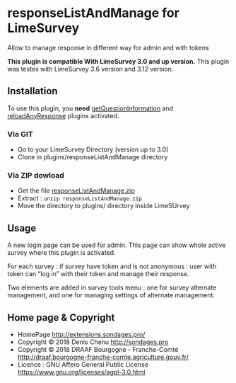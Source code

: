 # responseListAndManage for LimeSurvey

Allow to manage response in different way for admin and with tokens

**This plugin is compatible With LimeSurvey 3.0 and up version.** This plugin was testes with LimeSurvey 3.6 version and 3.12 version.

## Installation

To use this plugin, you **need** [getQuestionInformation](https://gitlab.com/SondagesPro/coreAndTools/getQuestionInformation) and [reloadAnyResponse](https://gitlab.com/SondagesPro/coreAndTools/reloadAnyResponse) plugins activated.

### Via GIT
- Go to your LimeSurvey Directory (version up to 3.0)
- Clone in plugins/responseListAndManage directory

### Via ZIP dowload
- Get the file [responseListAndManage.zip](https://extensions.sondages.pro/IMG/auto/responseListAndManage.zip)
- Extract : `unzip responseListAndManage.zip`
- Move the directory to plugins/ directory inside LimeSUrvey


## Usage

A new login page can be used for admin. This page can show whole active survey where this plugin is activated.

For each survey : if survey have token and is not anonymous : user with token can “log in” with their token and manage their response.

Two elements are added in survey tools menu : one for survey alternate management, and one for managing settings of alternate management.

## Home page & Copyright
- HomePage <http://extensions.sondages.pro/>
- Copyright © 2018 Denis Chenu <http://sondages.pro>
- Copyright © 2018 DRAAF Bourgogne - Franche-Comté <http://draaf.bourgogne-franche-comte.agriculture.gouv.fr/>
- Licence : GNU Affero General Public License <https://www.gnu.org/licenses/agpl-3.0.html>

